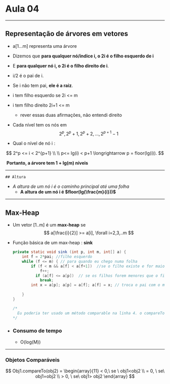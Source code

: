 # Aula 04



***

## Representação de árvores em vetores

* a[1...m] representa uma árvore

* Dizemos que **para qualquer nó/índice i, o 2i é o filho esquerdo de i**

* E **para qualquer nó i, o 2i é o filho direito de i**.

* i/2 é o pai de i.

* Se i não tem pai, **ele é a raiz**.

* i tem filho esquerdo se 2i <= m

* i tem filho direito 2i+1 <= m

  * rever essas duas afirmações, não entendi direito

* Cada nível tem os nós em 
  $$
  2^p, 2^p+1, 2^p + 2, ..., 2^{p+1}-1
  $$

* Qual o nível de nó i : 

$$
2^p <= i < 2^{p+1} \\ \\ p<= lg(i) < p+1 \longrightarrow p = floor(lg(i)).
$$

​	**Portanto, a árvore tem 1 + lg(m) níveis**   

***

	## Altura

* *A altura de um nó i é o caminho principal até uma folha* 
  * **A altura de um nó i é $floor(lg(\frac{m}{i}))$** 

***

## Max-Heap

* Um vetor [1..m] é um **max-heap** se
  $$
  a[\frac{i}{2}] >= a[i], \forall i=2,3,..m
  $$

* Função básica de um max-heap : **sink** 

  ```java
  private static void sink (int p, int m, int[] a) {
      int f = 2*pai; //filho esquerdo
      while (f <= m) { // para quando eu chego numa folha
          if (f < m && a[f] < a[f+1])  //se o filho existe e for maior que o irmão...
              f++;
         	if (a[f] <= a[p])  // se os filhos forem menores que o filho, show.
              break;
          int x = a[p]; a[p] = a[f]; a[f] = x; // troca o pai com o maior filho
          
      }
  }
  
  /* 
  	Eu poderia ter usado um método comparable na linha 4. o compareTo é um método do java que alguns tipos de dados possuem 
  */
  ```

* ### Consumo de tempo 

  * O(log(M))

***

### Objetos Comparáveis

$$
Obj1.compareTo(obj2) = \begin{array}{11} < 0,\ se \ obj1<obj2 \\ = 0, \ se\ obj1=obj2 \\ > 0, \ se\ obj1> obj2 \end{array} 
$$



